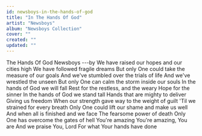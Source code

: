 ```yaml
---
id: newsboys-in-the-hands-of-god
title: "In The Hands Of God"
artist: "Newsboys"
album: "Newsboys Collection"
cover: ""
created: ""
updated: ""
---
```


The Hands Of God
Newsboys
---by
We have raised our hopes and our cities high
We have followed fragile dreams
But only One could take the measure of our goals
And we've stumbled over the trials of life
And we've wrestled the unseen
But only One can calm the storm inside our souls
In the hands of God we will fall
Rest for the restless, and the weary
Hope for the sinner
In the hands of God we stand tall
Hands that are mighty to deliver
Giving us freedom
When our strength gave way to the weight of guilt
'Til we strained for every breath
Only One could lift our shame and make us well
And when all is finished and we face
The fearsome power of death
Only One has overcome the gates of hell
You're amazing
You're amazing, You are
And we praise You,
Lord For what Your hands have done